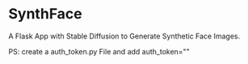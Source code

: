 # SynthFace
A Flask App with Stable Diffusion to Generate Synthetic Face Images.


PS: create a auth_token.py File and add auth_token=""